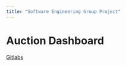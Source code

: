 ```yaml
---
title: "Software Engineering Group Project"
---
```


# Auction Dashboard

[Gitlabs](https://git.soton.ac.uk/ik1g19/auction-dashboard)